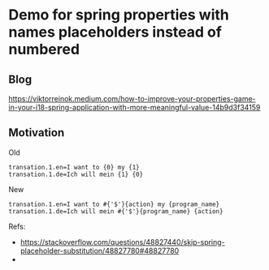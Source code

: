 # Demo for spring properties with names placeholders instead of numbered

## Blog
https://viktorreinok.medium.com/how-to-improve-your-properties-game-in-your-i18-spring-application-with-more-meaningful-value-14b9d3f34159

## Motivation

Old
```
transation.1.en=I want to {0} my {1} 
transation.1.de=Ich will mein {1} {0}
```

New
```
transation.1.en=I want to #{'$'}{action} my {program_name} 
transation.1.de=Ich will mein #{'$'}{program_name} {action}
```


Refs:
- https://stackoverflow.com/questions/48827440/skip-spring-placeholder-substitution/48827780#48827780
- 